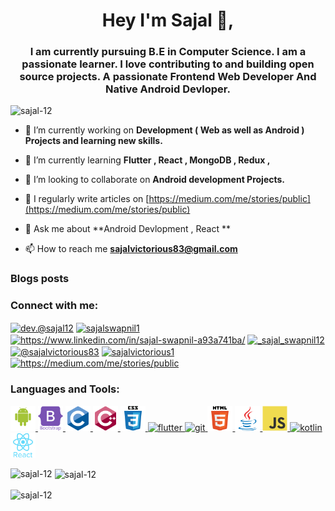 <h1 align="center">Hey I'm Sajal 👋,</h1>
<h3 align="center">I am currently pursuing B.E in Computer Science. I am a passionate learner. I love contributing to and building open source projects. A passionate Frontend Web Developer And Native Android Devloper.</h3>

<p align="left"> <img src="https://komarev.com/ghpvc/?username=sajal-12&label=Profile%20views&color=0e75b6&style=flat" alt="sajal-12" /> </p>

- 🔭 I’m currently working on **Development ( Web as well as Android ) Projects and learning new skills.**

- 🌱 I’m currently learning **Flutter , React , MongoDB , Redux ,**

- 👯 I’m looking to collaborate on **Android development Projects.**

- 📝 I regularly write articles on [https://medium.com/me/stories/public](https://medium.com/me/stories/public)

- 💬 Ask me about **Android Devlopment , React **

- 📫 How to reach me **sajalvictorious83@gmail.com**

### Blogs posts
<!-- BLOG-POST-LIST:START -->
<!-- BLOG-POST-LIST:END -->

<h3 align="left">Connect with me:</h3>
<p align="left">
<a href="https://dev.to/dev.@sajal12" target="blank"><img align="center" src="https://raw.githubusercontent.com/rahuldkjain/github-profile-readme-generator/master/src/images/icons/Social/devto.svg" alt="dev.@sajal12" height="30" width="40" /></a>
<a href="https://twitter.com/sajalswapnil1" target="blank"><img align="center" src="https://raw.githubusercontent.com/rahuldkjain/github-profile-readme-generator/master/src/images/icons/Social/twitter.svg" alt="sajalswapnil1" height="30" width="40" /></a>
<a href="https://linkedin.com/in/https://www.linkedin.com/in/sajal-swapnil-a93a741ba/" target="blank"><img align="center" src="https://raw.githubusercontent.com/rahuldkjain/github-profile-readme-generator/master/src/images/icons/Social/linked-in-alt.svg" alt="https://www.linkedin.com/in/sajal-swapnil-a93a741ba/" height="30" width="40" /></a>
<a href="https://instagram.com/_sajal_swapnil12" target="blank"><img align="center" src="https://raw.githubusercontent.com/rahuldkjain/github-profile-readme-generator/master/src/images/icons/Social/instagram.svg" alt="_sajal_swapnil12" height="30" width="40" /></a>
<a href="https://medium.com/@sajalvictorious83" target="blank"><img align="center" src="https://raw.githubusercontent.com/rahuldkjain/github-profile-readme-generator/master/src/images/icons/Social/medium.svg" alt="@sajalvictorious83" height="30" width="40" /></a>
<a href="https://www.hackerrank.com/sajalvictorious1" target="blank"><img align="center" src="https://raw.githubusercontent.com/rahuldkjain/github-profile-readme-generator/master/src/images/icons/Social/hackerrank.svg" alt="sajalvictorious1" height="30" width="40" /></a>
<a href="/https://medium.com/me/stories/public" target="blank"><img align="center" src="https://raw.githubusercontent.com/rahuldkjain/github-profile-readme-generator/master/src/images/icons/Social/rss.svg" alt="https://medium.com/me/stories/public" height="30" width="40" /></a>
</p>

<h3 align="left">Languages and Tools:</h3>
<p align="left"> <a href="https://developer.android.com" target="_blank" rel="noreferrer"> <img src="https://raw.githubusercontent.com/devicons/devicon/master/icons/android/android-original-wordmark.svg" alt="android" width="40" height="40"/> </a> <a href="https://getbootstrap.com" target="_blank" rel="noreferrer"> <img src="https://raw.githubusercontent.com/devicons/devicon/master/icons/bootstrap/bootstrap-plain-wordmark.svg" alt="bootstrap" width="40" height="40"/> </a> <a href="https://www.cprogramming.com/" target="_blank" rel="noreferrer"> <img src="https://raw.githubusercontent.com/devicons/devicon/master/icons/c/c-original.svg" alt="c" width="40" height="40"/> </a> <a href="https://www.w3schools.com/cpp/" target="_blank" rel="noreferrer"> <img src="https://raw.githubusercontent.com/devicons/devicon/master/icons/cplusplus/cplusplus-original.svg" alt="cplusplus" width="40" height="40"/> </a> <a href="https://www.w3schools.com/css/" target="_blank" rel="noreferrer"> <img src="https://raw.githubusercontent.com/devicons/devicon/master/icons/css3/css3-original-wordmark.svg" alt="css3" width="40" height="40"/> </a> <a href="https://flutter.dev" target="_blank" rel="noreferrer"> <img src="https://www.vectorlogo.zone/logos/flutterio/flutterio-icon.svg" alt="flutter" width="40" height="40"/> </a> <a href="https://git-scm.com/" target="_blank" rel="noreferrer"> <img src="https://www.vectorlogo.zone/logos/git-scm/git-scm-icon.svg" alt="git" width="40" height="40"/> </a> <a href="https://www.w3.org/html/" target="_blank" rel="noreferrer"> <img src="https://raw.githubusercontent.com/devicons/devicon/master/icons/html5/html5-original-wordmark.svg" alt="html5" width="40" height="40"/> </a> <a href="https://www.java.com" target="_blank" rel="noreferrer"> <img src="https://raw.githubusercontent.com/devicons/devicon/master/icons/java/java-original.svg" alt="java" width="40" height="40"/> </a> <a href="https://developer.mozilla.org/en-US/docs/Web/JavaScript" target="_blank" rel="noreferrer"> <img src="https://raw.githubusercontent.com/devicons/devicon/master/icons/javascript/javascript-original.svg" alt="javascript" width="40" height="40"/> </a> <a href="https://kotlinlang.org" target="_blank" rel="noreferrer"> <img src="https://www.vectorlogo.zone/logos/kotlinlang/kotlinlang-icon.svg" alt="kotlin" width="40" height="40"/> </a> <a href="https://reactjs.org/" target="_blank" rel="noreferrer"> <img src="https://raw.githubusercontent.com/devicons/devicon/master/icons/react/react-original-wordmark.svg" alt="react" width="40" height="40"/> </a> </p>

<p><img align="left" src="https://github-readme-stats.vercel.app/api/top-langs?username=sajal-12&show_icons=true&locale=en&layout=compact" alt="sajal-12" /></p>

<p>&nbsp;<img align="center" src="https://github-readme-stats.vercel.app/api?username=sajal-12&show_icons=true&locale=en" alt="sajal-12" /></p>

<p><img align="center" src="https://github-readme-streak-stats.herokuapp.com/?user=sajal-12&" alt="sajal-12" /></p>
